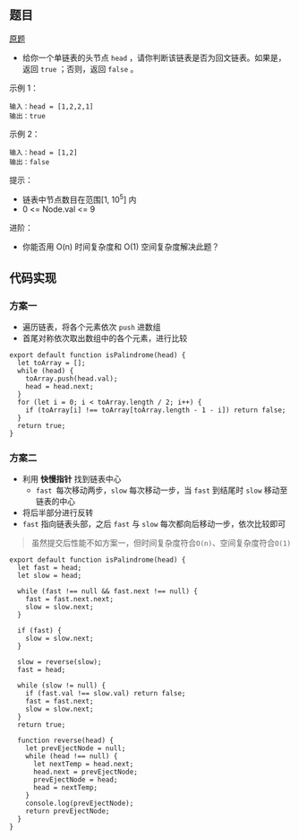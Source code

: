 ## 题目

[原题](https://leetcode-cn.com/leetbook/read/top-interview-questions-easy/xnv1oc/)

* 给你一个单链表的头节点 `head` ，请你判断该链表是否为回文链表。如果是，返回 `true` ；否则，返回 `false` 。

 

示例 1：

```
输入：head = [1,2,2,1]
输出：true
```

示例 2：

```
输入：head = [1,2]
输出：false
```


提示：

* 链表中节点数目在范围[1, 10<sup>5</sup>] 内
* 0 <= Node.val <= 9

进阶：

* 你能否用 O(n) 时间复杂度和 O(1) 空间复杂度解决此题？

## 代码实现

### 方案一

* 遍历链表，将各个元素依次 `push` 进数组 
* 首尾对称依次取出数组中的各个元素，进行比较

```
export default function isPalindrome(head) {
  let toArray = [];
  while (head) {
    toArray.push(head.val);
    head = head.next;
  }
  for (let i = 0; i < toArray.length / 2; i++) {
    if (toArray[i] !== toArray[toArray.length - 1 - i]) return false;
  }
  return true;
}
```

### 方案二

* 利用 **快慢指针** 找到链表中心
  * `fast `每次移动两步，`slow` 每次移动一步，当 `fast` 到结尾时 `slow` 移动至链表的中心
* 将后半部分进行反转
* `fast` 指向链表头部，之后 `fast` 与 `slow` 每次都向后移动一步，依次比较即可

>虽然提交后性能不如方案一，但时间复杂度符合`O(n)`、空间复杂度符合`O(1)`

```
export default function isPalindrome(head) {
  let fast = head;
  let slow = head;

  while (fast !== null && fast.next !== null) {
    fast = fast.next.next;
    slow = slow.next;
  }

  if (fast) {
    slow = slow.next;
  }

  slow = reverse(slow);
  fast = head;

  while (slow != null) {
    if (fast.val !== slow.val) return false;
    fast = fast.next;
    slow = slow.next;
  }
  return true;

  function reverse(head) {
    let prevEjectNode = null;
    while (head !== null) {
      let nextTemp = head.next;
      head.next = prevEjectNode;
      prevEjectNode = head;
      head = nextTemp;
    }
    console.log(prevEjectNode);
    return prevEjectNode;
  }
}
```

